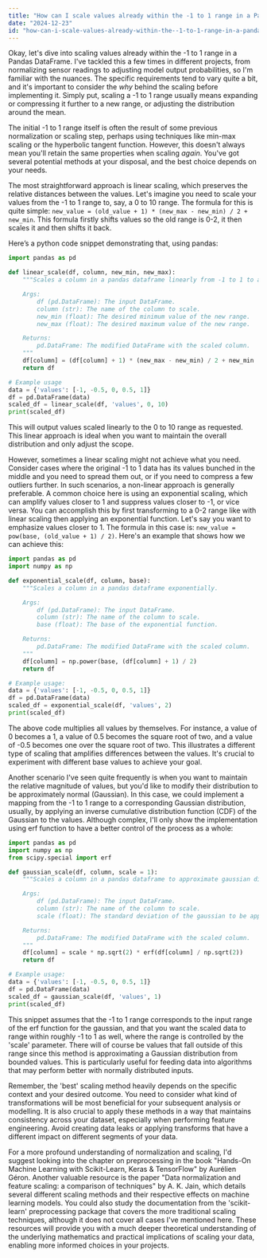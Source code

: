 ```yaml
---
title: "How can I scale values already within the -1 to 1 range in a Pandas DataFrame?"
date: "2024-12-23"
id: "how-can-i-scale-values-already-within-the--1-to-1-range-in-a-pandas-dataframe"
---
```


Okay, let's dive into scaling values already within the -1 to 1 range in a Pandas DataFrame. I've tackled this a few times in different projects, from normalizing sensor readings to adjusting model output probabilities, so I'm familiar with the nuances. The specific requirements tend to vary quite a bit, and it's important to consider the *why* behind the scaling before implementing it. Simply put, scaling a -1 to 1 range usually means expanding or compressing it further to a new range, or adjusting the distribution around the mean.

The initial -1 to 1 range itself is often the result of some previous normalization or scaling step, perhaps using techniques like min-max scaling or the hyperbolic tangent function. However, this doesn't always mean you'll retain the same properties when scaling *again*. You've got several potential methods at your disposal, and the best choice depends on your needs.

The most straightforward approach is linear scaling, which preserves the relative distances between the values. Let's imagine you need to scale your values from the -1 to 1 range to, say, a 0 to 10 range. The formula for this is quite simple: `new_value = (old_value + 1) * (new_max - new_min) / 2 + new_min`. This formula firstly shifts values so the old range is 0-2, it then scales it and then shifts it back.

Here’s a python code snippet demonstrating that, using pandas:

```python
import pandas as pd

def linear_scale(df, column, new_min, new_max):
    """Scales a column in a pandas dataframe linearly from -1 to 1 to a new range.

    Args:
        df (pd.DataFrame): The input DataFrame.
        column (str): The name of the column to scale.
        new_min (float): The desired minimum value of the new range.
        new_max (float): The desired maximum value of the new range.

    Returns:
        pd.DataFrame: The modified DataFrame with the scaled column.
    """
    df[column] = (df[column] + 1) * (new_max - new_min) / 2 + new_min
    return df

# Example usage
data = {'values': [-1, -0.5, 0, 0.5, 1]}
df = pd.DataFrame(data)
scaled_df = linear_scale(df, 'values', 0, 10)
print(scaled_df)

```

This will output values scaled linearly to the 0 to 10 range as requested. This linear approach is ideal when you want to maintain the overall distribution and only adjust the scope.

However, sometimes a linear scaling might not achieve what you need. Consider cases where the original -1 to 1 data has its values bunched in the middle and you need to spread them out, or if you need to compress a few outliers further. In such scenarios, a non-linear approach is generally preferable. A common choice here is using an exponential scaling, which can amplify values closer to 1 and suppress values closer to -1, or vice versa. You can accomplish this by first transforming to a 0-2 range like with linear scaling then applying an exponential function. Let's say you want to emphasize values closer to 1. The formula in this case is: `new_value = pow(base, (old_value + 1) / 2)`. Here's an example that shows how we can achieve this:

```python
import pandas as pd
import numpy as np

def exponential_scale(df, column, base):
    """Scales a column in a pandas dataframe exponentially.

    Args:
        df (pd.DataFrame): The input DataFrame.
        column (str): The name of the column to scale.
        base (float): The base of the exponential function.

    Returns:
        pd.DataFrame: The modified DataFrame with the scaled column.
    """
    df[column] = np.power(base, (df[column] + 1) / 2)
    return df

# Example usage:
data = {'values': [-1, -0.5, 0, 0.5, 1]}
df = pd.DataFrame(data)
scaled_df = exponential_scale(df, 'values', 2)
print(scaled_df)
```

The above code multiplies all values by themselves. For instance, a value of 0 becomes a 1, a value of 0.5 becomes the square root of two, and a value of -0.5 becomes one over the square root of two. This illustrates a different type of scaling that amplifies differences between the values. It's crucial to experiment with different base values to achieve your goal.

Another scenario I've seen quite frequently is when you want to maintain the relative magnitude of values, but you'd like to modify their distribution to be approximately normal (Gaussian). In this case, we could implement a mapping from the -1 to 1 range to a corresponding Gaussian distribution, usually, by applying an inverse cumulative distribution function (CDF) of the Gaussian to the values. Although complex, I'll only show the implementation using erf function to have a better control of the process as a whole:

```python
import pandas as pd
import numpy as np
from scipy.special import erf

def gaussian_scale(df, column, scale = 1):
    """Scales a column in a pandas dataframe to approximate gaussian distribution.

    Args:
        df (pd.DataFrame): The input DataFrame.
        column (str): The name of the column to scale.
        scale (float): The standard deviation of the gaussian to be approximated.

    Returns:
        pd.DataFrame: The modified DataFrame with the scaled column.
    """
    df[column] = scale * np.sqrt(2) * erf(df[column] / np.sqrt(2))
    return df

# Example usage:
data = {'values': [-1, -0.5, 0, 0.5, 1]}
df = pd.DataFrame(data)
scaled_df = gaussian_scale(df, 'values', 1)
print(scaled_df)
```

This snippet assumes that the -1 to 1 range corresponds to the input range of the erf function for the gaussian, and that you want the scaled data to range within roughly -1 to 1 as well, where the range is controlled by the 'scale' parameter. There will of course be values that fall outside of this range since this method is approximating a Gaussian distribution from bounded values. This is particularly useful for feeding data into algorithms that may perform better with normally distributed inputs.

Remember, the 'best' scaling method heavily depends on the specific context and your desired outcome. You need to consider what kind of transformations will be most beneficial for your subsequent analysis or modelling. It is also crucial to apply these methods in a way that maintains consistency across your dataset, especially when performing feature engineering. Avoid creating data leaks or applying transforms that have a different impact on different segments of your data.

For a more profound understanding of normalization and scaling, I'd suggest looking into the chapter on preprocessing in the book "Hands-On Machine Learning with Scikit-Learn, Keras & TensorFlow" by Aurélien Géron. Another valuable resource is the paper "Data normalization and feature scaling: a comparison of techniques" by A. K. Jain, which details several different scaling methods and their respective effects on machine learning models. You could also study the documentation from the 'scikit-learn' preprocessing package that covers the more traditional scaling techniques, although it does not cover all cases I've mentioned here. These resources will provide you with a much deeper theoretical understanding of the underlying mathematics and practical implications of scaling your data, enabling more informed choices in your projects.
